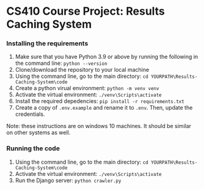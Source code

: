 # CS410 Course Project: Results Caching System

### Installing the requirements
1. Make sure that you have Python 3.9 or above by running the following in the command line: `python --version`
2. Clone/download the repository to your local machine
3. Using the command line, go to the main directory: `cd YOURPATH\Results-Caching-System\code`
4. Create a python virual environment: `python -m venv venv`
5. Activate the virtual environment: `./venv\Scripts\activate`
6. Install the required depedencies: `pip install -r requirements.txt`
7. Create a copy of `.env.example` and rename it to `.env`. Then, update the credentials.

Note: these instructions are on windows 10 machines. It should be similar on other systems as well.

### Running the code
1. Using the command line, go to the main directory: `cd YOURPATH\Results-Caching-System\code`
2. Activate the virtual environment: `./venv\Scripts\activate`
3. Run the Django server: `python crawler.py`
